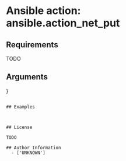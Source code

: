 # Ansible action: ansible.action_net_put





## Requirements

TODO

## Arguments

}
```

## Examples



## License

TODO

## Author Information
  - ['UNKNOWN']
